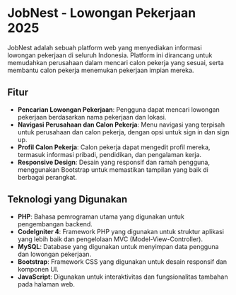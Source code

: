 # JobNest - Lowongan Pekerjaan 2025

JobNest adalah sebuah platform web yang menyediakan informasi lowongan pekerjaan di seluruh Indonesia. Platform ini dirancang untuk memudahkan perusahaan dalam mencari calon pekerja yang sesuai, serta membantu calon pekerja menemukan pekerjaan impian mereka.

## Fitur

- **Pencarian Lowongan Pekerjaan**: Pengguna dapat mencari lowongan pekerjaan berdasarkan nama pekerjaan dan lokasi.
- **Navigasi Perusahaan dan Calon Pekerja**: Menu navigasi yang terpisah untuk perusahaan dan calon pekerja, dengan opsi untuk sign in dan sign up.
- **Profil Calon Pekerja**: Calon pekerja dapat mengedit profil mereka, termasuk informasi pribadi, pendidikan, dan pengalaman kerja.
- **Responsive Design**: Desain yang responsif dan ramah pengguna, menggunakan Bootstrap untuk memastikan tampilan yang baik di berbagai perangkat.

## Teknologi yang Digunakan

- **PHP**: Bahasa pemrograman utama yang digunakan untuk pengembangan backend.
- **CodeIgniter 4**: Framework PHP yang digunakan untuk struktur aplikasi yang lebih baik dan pengelolaan MVC (Model-View-Controller).
- **MySQL**: Database yang digunakan untuk menyimpan data pengguna dan lowongan pekerjaan.
- **Bootstrap**: Framework CSS yang digunakan untuk desain responsif dan komponen UI.
- **JavaScript**: Digunakan untuk interaktivitas dan fungsionalitas tambahan pada halaman web.

